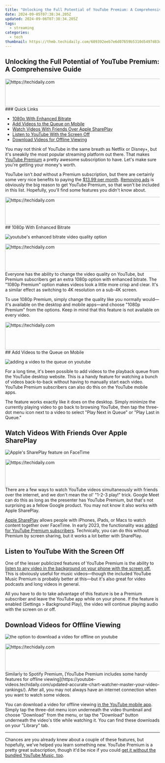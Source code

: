 ```yaml
---
title: "Unlocking the Full Potential of YouTube Premium: A Comprehensive Guide"
date: 2024-09-05T07:38:34.205Z
updated: 2024-09-06T07:38:34.205Z
tags:
  - streaming
categories:
  - tech
thumbnail: https://thmb.techidaily.com/609392eeb7e6d07659b5310d5497d83d3c111a4e7e0b8902513730d25dcd2f24.png
---
```


## Unlocking the Full Potential of YouTube Premium: A Comprehensive Guide

<!-- affiliate ads begin -->
<a href="https://appsumo.8odi.net/c/5597632/2030375/7443" target="_top" id="2030375">
  <img src="//a.impactradius-go.com/display-ad/7443-2030375" border="0" alt="https://techidaily.com" width="728" height="90"/>
</a>
<img height="0" width="0" src="https://appsumo.8odi.net/i/5597632/2030375/7443" style="position:absolute;visibility:hidden;" border="0" />
<!-- affiliate ads end -->
### Quick Links

* [1080p With Enhanced Bitrate](https://smart-video-editing.techidaily.com/updated-fcpx-subtitle-tutorial-how-to-add-captions-like-a-pro-for-2024/)
* [Add Videos to the Queue on Mobile](https://blog-min.techidaily.com/how-to-rescue-lost-messages-from-motorola-moto-g-stylus-5g-2023-by-fonelab-android-recover-messages/)
* [Watch Videos With Friends Over Apple SharePlay](https://easy-unlock-android.techidaily.com/in-2024-how-to-reset-a-oppo-a78-5g-phone-that-is-locked-by-drfone-android/)
* [Listen to YouTube With the Screen Off](https://network-issues.techidaily.com/smaller-screens-for-large-win10-views/)
* [Download Videos for Offline Viewing](https://some-skills.techidaily.com/2024-approved-the-roadmap-to-fame-unleashing-instagrams-9-powerful-techniques/)

 You may not think of YouTube in the same breath as Netflix or Disney+, but it's sneakily the most popular streaming platform out there. That makes [YouTube Premium](https://extra-approaches.techidaily.com/in-2024-pinnacle-all-in-one-4k-with-touch-display/) a pretty awesome subscription to have. Let's make sure you're getting your money's worth.

 YouTube isn't _bad_ without a Premium subscription, but there are certainly some very nice benefits to paying the [$13.99 per month](https://www.youtube.com/premium). [Removing ads](https://vimeo-videos.techidaily.com/updated-creating-viral-hashtag-campaigns-on-twitter/) is obviously the big reason to get YouTube Premium, so that won't be included in this list. Hopefully, you'll find some features you didn't know about.

<!-- affiliate ads begin -->
<a href="https://appsumo.8odi.net/c/5597632/2002019/7443" target="_top" id="2002019">
  <img src="//a.impactradius-go.com/display-ad/7443-2002019" border="0" alt="https://techidaily.com" width="728" height="90"/>
</a>
<img height="0" width="0" src="https://appsumo.8odi.net/i/5597632/2002019/7443" style="position:absolute;visibility:hidden;" border="0" />
<!-- affiliate ads end -->
##  1080p With Enhanced Bitrate

![youtube's enhanced bitrate video quality option](https://static1.howtogeekimages.com/wordpress/wp-content/uploads/2023/11/screenshot_2023-11-14-02-59-07-29_f9ee0578fe1cc94de7482bd41accb329.jpg) 

<!-- affiliate ads begin -->
<a href="https://aligracehair.sjv.io/c/5597632/1902294/19272" target="_top" id="1902294">
  <img src="//a.impactradius-go.com/display-ad/19272-1902294" border="0" alt="https://techidaily.com" width="728" height="90"/>
</a>
<img height="0" width="0" src="https://aligracehair.sjv.io/i/5597632/1902294/19272" style="position:absolute;visibility:hidden;" border="0" />
<!-- affiliate ads end -->
 Everyone has the ability to change the video quality on YouTube, but Premium subscribers get an extra 1080p option with enhanced bitrate. The "1080p Premium" option makes videos look a little more crisp and clear. It's a similar effect as switching to 4K resolution on a sub-4K screen.

 To use 1080p Premium, simply change the quality like you normally would—it's available on the desktop and mobile apps—and choose "1080p Premium" from the options. Keep in mind that this feature is not available on every video.

<!-- affiliate ads begin -->
<a href="https://imp.i110150.net/c/5597632/798165/11305" target="_top" id="798165">
  <img src="//a.impactradius-go.com/display-ad/11305-798165" border="0" alt="https://techidaily.com" width="728" height="90"/>
</a>
<img height="0" width="0" src="https://imp.i110150.net/i/5597632/798165/11305" style="position:absolute;visibility:hidden;" border="0" />
<!-- affiliate ads end -->
##  Add Videos to the Queue on Mobile

![adding a video to the queue on youtube](https://static1.howtogeekimages.com/wordpress/wp-content/uploads/2023/11/2023-11-13_16-49-41.jpg) 

 For a long time, it's been possible to add videos to the playback queue from the YouTube desktop website. This is a handy feature for watching a bunch of videos back-to-back without having to manually start each video. YouTube Premium subscribers can also do this on the YouTube mobile apps.

 The feature works exactly like it does on the desktop. Simply minimize the currently playing video to go back to browsing YouTube, then tap the three-dot menu icon next to a video to select "Play Next in Queue" or "Play Last in Queue."

##  Watch Videos With Friends Over Apple SharePlay

![Apple's SharePlay feature on FaceTime](https://static1.howtogeekimages.com/wordpress/wp-content/uploads/2023/11/2023-11-13_16-52-25.jpg) 

<!-- affiliate ads begin -->
<a href="https://appsumo.8odi.net/c/5597632/2123750/7443" target="_top" id="2123750">
  <img src="//a.impactradius-go.com/display-ad/7443-2123750" border="0" alt="https://techidaily.com" width="728" height="90"/>
</a>
<img height="0" width="0" src="https://appsumo.8odi.net/i/5597632/2123750/7443" style="position:absolute;visibility:hidden;" border="0" />
<!-- affiliate ads end -->
 There are a few ways to watch YouTube videos simultaneously with friends over the internet, and we don't mean the ol' "1-2-3 play!" trick. Google Meet can do this as long as the presenter has YouTube Premium, but that's not surprising as a fellow Google product. You may not know it also works with Apple SharePlay.

[Apple SharePlay](https://ai-video-tools.techidaily.com/updated-unlock-your-creative-potential-video-editing-tips-for-home-movies-for-2024/) allows people with iPhones, iPads, or Macs to watch content together over FaceTime. In early 2023, the functionality was [added for YouTube Premium subscribers](https://screen-capture.techidaily.com/new-navigating-the-tech-maze-screen-casting-sessions-for-2024/). Technically, you can do this without Premium by screen sharing, but it works a lot better with SharePlay.

##  Listen to YouTube With the Screen Off

 One of the lesser publicized features of YouTube Premium is the ability to [listen to any video in the background on your phone with the screen off.](https://snapchat-videos.techidaily.com/updated-in-2024-optimizing-your-snapchat-ads-for-maximum-monetization/) This is obviously useful for music videos—though the included YouTube Music Premium is probably better at this—but it's also great for video podcasts and long videos in general.

 All you have to do to take advantage of this feature is be a Premium subscriber and leave the YouTube app while on your phone. If the feature is enabled (Settings > Background Play), the video will continue playing audio with the screen on or off.

##  Download Videos for Offline Viewing

![the option to download a video for offline on youtube](https://static1.howtogeekimages.com/wordpress/wp-content/uploads/2023/11/screenshot_2023-11-13-16-48-01-87_f9ee0578fe1cc94de7482bd41accb329.jpg) 

<!-- affiliate ads begin -->
<a href="https://sentrypc.7eer.net/c/5597632/398455/3022" target="_top" id="398455">
  <img src="//a.impactradius-go.com/display-ad/3022-398455" border="0" alt="https://techidaily.com" width="728" height="90"/>
</a>
<img height="0" width="0" src="https://sentrypc.7eer.net/i/5597632/398455/3022" style="position:absolute;visibility:hidden;" border="0" />
<!-- affiliate ads end -->
 Similarly to Spotify Premium, [YouTube Premium includes some handy features for offline viewing](https://youtube-videos.techidaily.com/updated-accurate-chart-watcher-master-your-video-rankings/). After all, you may not always have an internet connection when you want to watch some videos.

 You can download a video for offline viewing [in the YouTube mobile app](https://youtube-videos.techidaily.com/updated-accurate-chart-watcher-master-your-video-rankings/). Simply tap the three-dot menu icon underneath the video thumbnail and choose "Download" from the menu, or tap the "Download" button underneath the video's title while watching it. You can find these downloads on your "Library" tab.

---

 Chances are you already knew about a couple of these features, but hopefully, we've helped you learn something new. YouTube Premium is a pretty great subscription, though it'd be nice if you could [get it without the bundled YouTube Music, too](https://techidaily.com/how-to-transfer-whatsapp-from-apple-iphone-15-pro-to-other-iphone-11-pro-devices-drfone-by-drfone-transfer-whatsapp-from-ios-transfer-whatsapp-from-ios/).

<ins class="adsbygoogle"
     style="display:block"
     data-ad-format="autorelaxed"
     data-ad-client="ca-pub-7571918770474297"
     data-ad-slot="1223367746"></ins>



<ins class="adsbygoogle"
     style="display:block"
     data-ad-client="ca-pub-7571918770474297"
     data-ad-slot="8358498916"
     data-ad-format="auto"
     data-full-width-responsive="true"></ins>


